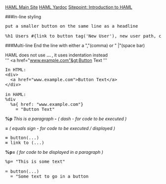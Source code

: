 [HAML Main Site](haml.info)
[HAML Yardoc](http://haml.info/docs/yardoc/  )
[Sitepoint: Introduction to HAML](http://www.sitepoint.com/an-introduction-to-haml/)


###In-line styling
<pre>
put a smaller button on the same line as a headline

%h1 Users #{link_to button_tag('New User'), new_user_path, class:'small_label'}
</pre>

###Multi-line
End the line with either a ","(comma) or " |"(space bar)


HAML does not use <b><tag> ... </tag></b>, it uses indentation instead  
'''
    &lt;a href="www.example.com"&gt;Button Text</a>
'''
<pre>
In HTML:
&lt;div&gt;
  &lt;a href="www.example.com"&gt;Button Text&lt;/a&gt;
&lt;/div&gt;

in HAML:
%div
  %a{ href: "www.example.com"}
    = "Button Text"
</pre>

<b>%p</b> <em>This is a paragraph</em>
<b>-</b>  <em>( dash - for code to be executed )</em>

<b>=</b>  <em>( equals sign - for code to be executed / displayed )</em>
<pre>
<b>=</b> button(...)
<b>=</b> link_to (...)
</pre>

<b>%p=</b>  <em> ( for code to be displayed in a paragraph )</em>
<pre>
%p= "This is some text"

= button(...)
  = "Some text to go in a button
</pre>
